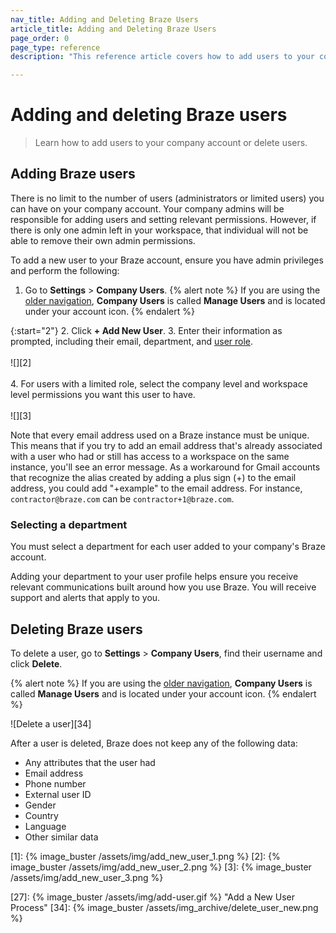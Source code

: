 ```yaml
---
nav_title: Adding and Deleting Braze Users
article_title: Adding and Deleting Braze Users
page_order: 0
page_type: reference
description: "This reference article covers how to add users to your company account or delete users."

---
```


# Adding and deleting Braze users

> Learn how to add users to your company account or delete users.

## Adding Braze users

There is no limit to the number of users (administrators or limited users) you can have on your company account. Your company admins will be responsible for adding users and setting relevant permissions. However, if there is only one admin left in your workspace, that individual will not be able to remove their own admin permissions.

To add a new user to your Braze account, ensure you have admin privileges and perform the following:

1. Go to **Settings** > **Company Users**.
  {% alert note %}
  If you are using the [older navigation]({{site.baseurl}}/navigation), **Company Users** is called **Manage Users** and is located under your account icon.
  {% endalert %}

{:start="2"}
2. Click **+ Add New User**.
3. Enter their information as prompted, including their email, department, and [user role]({{site.baseurl}}/user_guide/administrative/manage_your_braze_users/user_permissions/#editing-user-permissions).<br><br>![][2]<br><br>
4. For users with a limited role, select the company level and workspace level permissions you want this user to have.<br><br>![][3]

Note that every email address used on a Braze instance must be unique. This means that if you try to add an email address that's already associated with a user who had or still has access to a workspace on the same instance, you'll see an error message. As a workaround for Gmail accounts that recognize the alias created by adding a plus sign (+) to the email address, you could add "+example" to the email address. For instance, `contractor@braze.com` can be `contractor+1@braze.com`.

### Selecting a department

You must select a department for each user added to your company's Braze account. 

Adding your department to your user profile helps ensure you receive relevant communications built around how you use Braze. You will receive support and alerts that apply to you.

## Deleting Braze users

To delete a user, go to **Settings** > **Company Users**, find their username and click <i class="fa fa-trash-can"></i> **Delete**.

{% alert note %}
If you are using the [older navigation]({{site.baseurl}}/navigation), **Company Users** is called **Manage Users** and is located under your account icon.
{% endalert %}

![Delete a user][34]

After a user is deleted, Braze does not keep any of the following data:

- Any attributes that the user had
- Email address
- Phone number
- External user ID
- Gender
- Country
- Language
- Other similar data


[1]: {% image_buster /assets/img/add_new_user_1.png %}
[2]: {% image_buster /assets/img/add_new_user_2.png %}
[3]: {% image_buster /assets/img/add_new_user_3.png %}

[27]: {% image_buster /assets/img/add-user.gif %} "Add a New User Process"
[34]: {% image_buster /assets/img_archive/delete_user_new.png %}